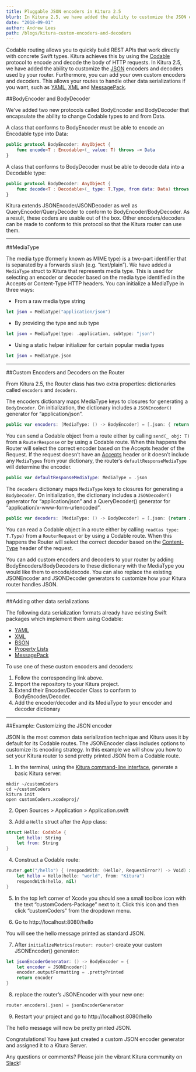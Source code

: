 ```yaml
---
title: Pluggable JSON encoders in Kitura 2.5
blurb: In Kitura 2.5, we have added the ability to customize the JSON encoders and decoders used by your router
date: "2018-09-01"
author: Andrew Lees
path: /blogs/kitura-custom-encoders-and-decoders
---
```


Codable routing allows you to quickly build REST APIs that work directly with concrete Swift types. Kitura achieves this by using the [Codable](https://developer.apple.com/documentation/swift/codable) protocol to encode and decode the body of HTTP requests. In Kitura 2.5, we have added the ability to customize the [JSON](https://www.json.org/) encoders and decoders used by your router. Furthermore, you can add your own custom encoders and decoders. This allows your routes to handle other data serializations if you want, such as [YAML](http://yaml.org/), [XML](https://www.w3.org/standards/xml/core) and [MessagePack](https://msgpack.org/).

##BodyEncoder and BodyDecoder

We’ve added two new protocols called BodyEncoder and BodyDecoder that encapsulate the ability to change Codable types to and from Data.

A class that conforms to BodyEncoder must be able to encode an Encodable type into Data:

```swift
public protocol BodyEncoder: AnyObject {
    func encode<T : Encodable>(_ value: T) throws -> Data
}
```

A class that conforms to BodyDecoder must be able to decode data into a Decodable type:

```swift
public protocol BodyDecoder: AnyObject {
    func decode<T : Decodable>(_ type: T.Type, from data: Data) throws -> T
}
```

Kitura extends JSONEncoder/JSONDecoder as well as QueryEncoder/QueryDecoder to conform to BodyEncoder/BodyDecoder. As a result, these coders are usable out of the box. Other encoders/decoders can be made to conform to this protocol so that the Kitura router can use them.

---

##MediaType

The media type (formerly known as MIME type) is a two-part identifier that is separated by a forwards slash (e.g. “text/plain”). We have added a `MediaType` struct to Kitura that represents media type. This is used for selecting an encoder or decoder based on the media type identified in the Accepts or Content-Type HTTP headers. You can initialize a MediaType in three ways:

- From a raw media type string
```swift
let json = MediaType("application/json")
```
- By providing the type and sub type
```swift
let json = MediaType(type: .application, subtype: "json")
```
- Using a static helper initializer for certain popular media types
```swift
let json = MediaType.json
```

---

##Custom Encoders and Decoders on the Router

From Kitura 2.5, the Router class has two extra properties: dictionaries called `encoders` and `decoders`.

The encoders dictionary maps MediaType keys to closures for generating a `BodyEncoder`. On initialization, the dictionary includes a `JSONEncoder()` generator for “application/json”.

```swift
public var encoders: [MediaType: () -> BodyEncoder] = [.json: { return JSONEncoder() }]
```

You can send a Codable object from a route either by calling `send(_ obj: T)` from a `RouterResponse` or by using a Codable route. When this happens the Router will select the correct encoder based on the Accepts header of the Request. If the request doesn’t have an [Accepts](https://developer.mozilla.org/en-US/docs/Web/HTTP/Headers/Accept) header or it doesn’t include any `MediaTypes` from your dictionary, the router’s `defaultResponseMediaType` will determine the encoder.

```swift
public var defaultResponseMediaType: MediaType = .json
```

The `decoders` dictionary maps `MediaType` keys to closures for generating a `BodyDecoder`. On initialization, the dictionary includes a `JSONDecoder()` generator for “application/json” and a QueryDecoder() generator for “application/x-www-form-urlencoded”.

```swift
public var decoders: [MediaType: () -> BodyDecoder] = [.json: {return JSONDecoder()}, .urlEncoded: {return QueryDecoder()}]
```

You can read a Codable object in a route either by calling `read(as type: T.Type)` from a `RouterRequest` or by using a Codable route. When this happens the Router will select the correct decoder based on the [Content-Type](https://developer.mozilla.org/en-US/docs/Web/HTTP/Headers/Content-Type) header of the request.

You can add custom encoders and decoders to your router by adding BodyEncoders/BodyDecoders to these dictionary with the MediaType you would like them to encode/decode. You can also replace the existing JSONEncoder and JSONDecoder generators to customize how your Kitura router handles JSON.

---

##Adding other data serializations

The following data serialization formats already have existing Swift packages which implement them using Codable:

- [YAML](https://github.com/jpsim/Yams)
- [XML](https://github.com/ShawnMoore/XMLParsing)
- [BSON](https://github.com/OpenKitten/BSON)
- [Property Lists](https://useyourloaf.com/blog/using-swift-codable-with-property-lists/)
- [MessagePack](https://github.com/Flight-School/MessagePack)

To use one of these custom encoders and decoders:

1. Follow the corresponding link above.
2. Import the repository to your Kitura project.
3. Extend their Encoder/Decoder Class to conform to BodyEncoder/Decoder.
4. Add the encoder/decoder and its MediaType to your encoder and decoder dictionary

---

##Example: Customizing the JSON encoder

JSON is the most common data serialization technique and Kitura uses it by default for its Codable routes. The JSONEncoder class includes options to customize its encoding strategy. In this example we will show you how to set your Kitura router to send pretty printed JSON from a Codable route.

1. In the terminal, using the [Kitura command-line interface](/docs/getting-started/create-server-cli), generate a basic Kitura server:

```
mkdir ~/customCoders
cd ~/customCoders
kitura init
open customCoders.xcodeproj/
```

2. Open Sources > Application > Application.swift

3. Add a `Hello` struct after the App class:

```swift
struct Hello: Codable {
    let hello: String
    let from: String
}
```

4. Construct a Codable route:

```swift
router.get("/hello") { (respondWith: (Hello?, RequestError?) -> Void) in
    let hello = Hello(hello: "world", from: "Kitura")
    respondWith(hello, nil)
}
```

5. In the top left corner of Xcode you should see a small toolbox icon with the text “customCoders-Package” next to it. Click this icon and then click “customCoders” from the dropdown menu.

6. Go to http://localhost:8080/hello

You will see the hello message printed as standard JSON.

7. After `initializeMetrics(router: router)` create your custom JSONEncoder() generator:

```swift
let jsonEncoderGenerator: () -> BodyEncoder = {
    let encoder = JSONEncoder()
    encoder.outputFormatting = .prettyPrinted
    return encoder
}
```

8. replace the router’s JSONEncoder with your new one:

```swift
router.encoders[.json] = jsonEncoderGenerator
```

9. Restart your project and go to http://localhost:8080/hello

The hello message will now be pretty printed JSON.

Congratulations! You have just created a custom JSON encoder generator and assigned it to a Kitura Server.

Any questions or comments? Please join the vibrant Kitura community on [Slack](http://swift-at-ibm-slack.mybluemix.net/?cm_sp=dw-bluemix-_-swift-_-devcenter&_ga=2.15514933.2052919715.1571393501-1533615335.1571393501)!
